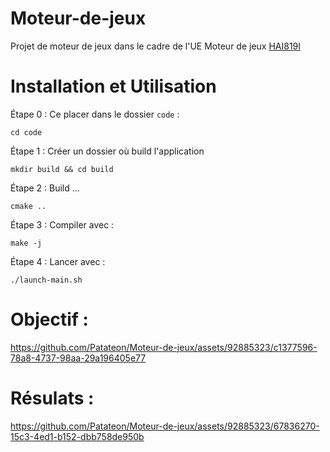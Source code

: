 # Moteur-de-jeux

Projet de moteur de jeux dans le cadre de l'UE Moteur de jeux [HAI819I](https://moodle.umontpellier.fr/course/view.php?id=25797)

# Installation et Utilisation

Étape 0 :
Ce placer dans le dossier ```code``` :
```console
cd code
```

Étape 1 :
Créer un dossier où build l'application
```console
mkdir build && cd build
```

Étape 2 :
Build ...
```console
cmake ..
```

Étape 3 :
Compiler avec : 
```console
make -j
```

Étape 4 :
Lancer avec :
```console
./launch-main.sh
```
# Objectif :

https://github.com/Patateon/Moteur-de-jeux/assets/92885323/c1377596-78a8-4737-98aa-29a196405e77

# Résulats :

https://github.com/Patateon/Moteur-de-jeux/assets/92885323/67836270-15c3-4ed1-b152-dbb758de950b

